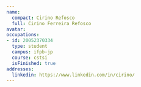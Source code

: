 ```yaml
---
name:
  compact: Cirino Refosco
  full: Cirino Ferreira Refosco
avatar:
occupations:
- id: 20052370334
  type: student
  campus: ifpb-jp
  course: cstsi
  isFinished: true
addresses:
  linkedin: https://www.linkedin.com/in/cirino/
---
```

